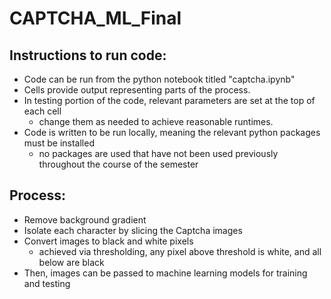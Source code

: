 # CAPTCHA_ML_Final

## Instructions to run code:
- Code can be run from the python notebook titled "captcha.ipynb"
- Cells provide output representing parts of the process.
- In testing portion of the code, relevant parameters are set at the top of each cell
   - change them as needed to achieve reasonable runtimes.
- Code is written to be run locally, meaning the relevant python packages must be installed
   - no packages are used that have not been used previously throughout the course of the semester


## Process:
- Remove background gradient
- Isolate each character by slicing the Captcha images
- Convert images to black and white pixels
   - achieved via thresholding, any pixel above threshold is white, and all below are black
- Then, images can be passed to machine learning models for training and testing